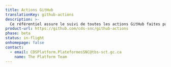 ```yaml
---
title: Actions GitHub
translationKey: github-actions
description: >-
  Ce référentiel assure le suivi de toutes les actions GitHub faites par les membres du SNC.
product-url: https://github.com/cds-snc/github-actions
phase: beta
status: in-flight
onhomepage: false
contact:
  - email: CDSPlatform.PlateformesSNC@tbs-sct.gc.ca
    name: The Platform Team
---
```

